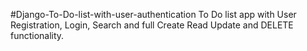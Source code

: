 #Django-To-Do-list-with-user-authentication
To Do list app with User Registration, Login, Search and full Create Read Update and DELETE functionality.